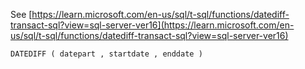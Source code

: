 See [https://learn.microsoft.com/en-us/sql/t-sql/functions/datediff-transact-sql?view=sql-server-ver16](https://learn.microsoft.com/en-us/sql/t-sql/functions/datediff-transact-sql?view=sql-server-ver16)
```
DATEDIFF ( datepart , startdate , enddate )
```
